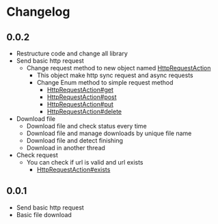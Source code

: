 # Changelog

## 0.0.2

- Restructure code and change all library
- Send basic http request
    - Change request method to new object named [HttpRequestAction]()
        - This object make http sync request and async requests
        - Change Enum method to simple request method
            - [HttpRequestAction#get]()
            - [HttpRequestAction#post]()
            - [HttpRequestAction#put]()
            - [HttpRequestAction#delete]()
- Download file
    - Download file and check status every time
    - Download file and manage downloads by unique file name
    - Download file and detect finishing
    - Download in another thread
- Check request
    - You can check if url is valid and url exists
        - [HttpRequestAction#exists]()

## 0.0.1

- Send basic http request
- Basic file download
